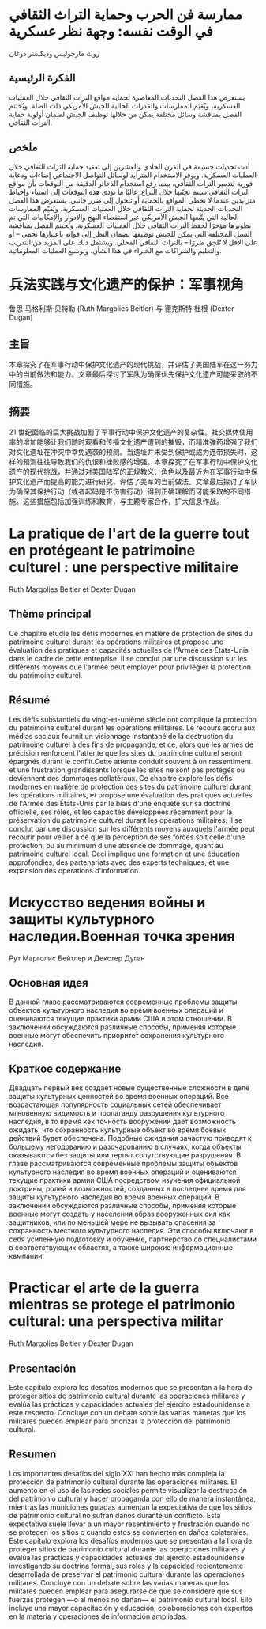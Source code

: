 # ممارسة فن الحرب وحماية التراث الثقافي في الوقت نفسه: وجهة نظر عسكرية

روث مارجوليس وديكستر دوغان

## الفكرة الرئيسية

يستعرض هذا الفصل التحديات المعاصرة لحماية مواقع التراث الثقافي خلال العمليات العسكرية، ويُقيّم الممارسات والقدرات الحالية للجيش الأمريكي ذات الصلة. ويُختتم الفصل بمناقشة وسائل مختلفة يمكن من خلالها توظيف الجيش لضمان أولوية حماية التراث الثقافي.

## ملخص

أدت تحديات جسيمة في القرن الحادي والعشرين إلى تعقيد حماية التراث الثقافي خلال العمليات العسكرية. ويوفر الاستخدام المتزايد لوسائل التواصل الاجتماعي إضاءات ودعاية فورية لتدمير التراث الثقافي، بينما رفع استخدام الذخائر الدقيقة من التوقعات بأن مواقع التراث الثقافي سيتم تجنّبها خلال النزاع. غالبًا ما تؤدي هذه التوقعات إلى استياء وإحباط متزايدين عندما لا تحظى المواقع بالحماية أو تتحول إلى ضرر جانبي. يستعرض هذا الفصل التحديات الحديثة لحماية التراث الثقافي خلال العمليات العسكرية، ويُقيّم الممارسات الحالية التي يتّبعها الجيش الأمريكي عبر استقصاء النهج والأدوار والإمكانيات التي تم تطويرها مؤخرًا لحفظ التراث الثقافي خلال العمليات العسكرية. ويُختتم الفصل بمناقشة السبل المختلفة التي يمكن للجيش توظيفها لضمان النظر إلى قواته باعتبارها تحمي – أو على الأقل لا تُلحِق ضررًا – بالتراث الثقافي المحلي. ويشتمل ذلك على المزيد من التدريب والتعليم والشراكات مع الخبراء في هذا الشأن، وتوسيع العمليات المعلوماتية.

# 兵法实践与文化遗产的保护：军事视角

鲁思·马格利斯·贝特勒 (Ruth Margolies Beitler) 与 德克斯特·杜根 (Dexter Dugan)

## 主旨

本章探究了在军事行动中保护文化遗产的现代挑战，并评估了美国陆军在这一努力中的当前做法和能力。文章最后探讨了军队为确保优先保护文化遗产可能采取的不同措施。

## 摘要

21 世纪面临的巨大挑战加剧了军事行动中保护文化遗产的复杂性。社交媒体使用率的增加能够让我们随时观看和传播文化遗产遭到的摧毁，而精准弹药增强了我们对文化遗址在冲突中幸免遇袭的预测。当遗址并未受到保护或成为连带损失时，这样的预测往往导致我们的仇恨和挫败感的增强。本章探究了在军事行动中保护文化遗产的现代挑战，并通过对美国陆军的正规教义、角色以及最近为在军事行动中保护文化遗产而提高的能力进行研究，评估了美军的当前做法。文章最后探讨了军队为确保其保护行动（或者起码是不伤害行动）得到正确理解而可能采取的不同措施。这些措施包括加强训练和教育，与主题专家合作，扩大信息作战。

# La pratique de l'art de la guerre tout en protégeant le patrimoine culturel : une perspective militaire

Ruth Margolies Beitler et Dexter Dugan

## Thème principal

Ce chapitre étudie les défis modernes en matière de protection de sites du patrimoine culturel durant les opérations militaires et propose une évaluation des pratiques et capacités actuelles de l'Armée des États-Unis dans le cadre de cette entreprise. Il se conclut par une discussion sur les différents moyens que l'armée peut employer pour privilégier la protection du patrimoine culturel.

## Résumé

Les défis substantiels du vingt-et-unième siècle ont compliqué la protection du patrimoine culturel durant les opérations militaires. Le recours accru aux médias sociaux fournit un visionnage instantané de la destruction du patrimoine culturel à des fins de propagande, et ce, alors que les armes de précision renforcent l'attente que les sites du patrimoine culturel seront épargnés durant le conflit.Cette attente conduit souvent à un ressentiment et une frustration grandissants lorsque les sites ne sont pas protégés ou deviennent des dommages collatéraux. Ce chapitre explore les défis modernes en matière de protection des sites du patrimoine culturel durant les opérations militaires, et propose une évaluation des pratiques actuelles de l'Armée des États-Unis par le biais d'une enquête sur sa doctrine officielle, ses rôles, et les capacités développées récemment pour la préservation du patrimoine culturel durant les opérations militaires. Il se conclut par une discussion sur les différents moyens auxquels l'armée peut recourir pour veiller à ce que la perception de ses forces soit celle d'une protection, ou au minimum d'une absence de dommage, quant au patrimoine culturel local. Ceci implique une formation et une éducation approfondies, des partenariats avec des experts techniques, et une expansion des opérations d'information.

# Искусство ведения войны и защиты культурного наследия.Военная точка зрения

Рут Марголис Бейтлер и Декстер Дуган

## Основная идея

В данной главе рассматриваются современные проблемы защиты объектов культурного наследия во время военных операций и оцениваются текущие практики армии США в этом отношении. В заключении обсуждаются различные способы, применяя которые военные могут обеспечить приоритет сохранения культурного наследия.

## Краткое содержание

Двадцать первый век создает новые существенные сложности в деле защиты культурных ценностей во время военных операций. Все возрастающая популярность социальных сетей обеспечивает мгновенную видимость и пропаганду разрушения культурного наследия, в то время как точность вооружений дает возможность ожидать, что сохранность культурные объект во время боевых действий будет обеспечена. Подобные ожидания зачастую приводят к большему негодованию и разочарованию в случаях, когда объекты оказываются без защиты или терпят сопутствующие разрушения. В главе рассматриваются современные проблемы защиты объектов культурного наследия во время военных операций и оцениваются текущие практики армии США посредством изучения официальной доктрины, ролей и возможностей, созданных в последнее время для защиты культурного наследия во время военных операций. В заключении обсуждаются различные способы, применяя которые военные могут создать у населения образ вооруженных сил как защитников, или по меньшей мере не вызывать опасения за сохранность местного культурного наследия. Эти способы включают в себя усиленную подготовку и обучение, партнерство со специалистами в соответствующих областях, а также широкие информационные кампании.

# Practicar el arte de la guerra mientras se protege el patrimonio cultural: una perspectiva militar

Ruth Margolies Beitler y Dexter Dugan

## Presentación

Este capítulo explora los desafíos modernos que se presentan a la hora de proteger sitios de patrimonio cultural durante las operaciones militares y evalúa las prácticas y capacidades actuales del ejército estadounidense a este respecto. Concluye con un debate sobre las varias maneras que los militares pueden emplear para priorizar la protección del patrimonio cultural.

## Resumen

Los importantes desafíos del siglo XXI han hecho más compleja la protección de patrimonio cultural durante las operaciones militares. El aumento en el uso de las redes sociales permite visualizar la destrucción del patrimonio cultural y hacer propaganda con ello de manera instantánea, mientras las municiones guiadas aumentan la expectativa de que los sitios de patrimonio cultural no sufran daños durante un conflicto. Esta expectativa suele llevar a un mayor resentimiento y frustración cuando no se protegen los sitios o cuando estos se convierten en daños colaterales. Este capítulo explora los desafíos modernos que se presentan a la hora de proteger sitios de patrimonio cultural durante las operaciones militares y evalúa las prácticas y capacidades actuales del ejército estadounidense investigando su doctrina formal, sus roles y la capacidad recientemente desarrollada de preservar el patrimonio cultural durante las operaciones militares. Concluye con un debate sobre las varias maneras que los militares pueden emplear para asegurarse de que se considere que sus fuerzas protegen —o al menos no dañan— el patrimonio cultural local. Ello incluye una mayor capacitación y educación, colaboraciones con expertos en la materia y operaciones de información ampliadas.
